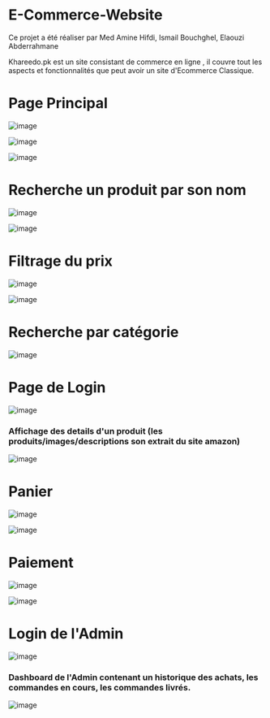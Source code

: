# E-Commerce-Website

Ce projet a été réaliser par Med Amine Hifdi, Ismail Bouchghel, Elaouzi Abderrahmane

Khareedo.pk est un site consistant de commerce en ligne , il couvre tout les aspects et fonctionnalités que peut avoir un site d'Ecommerce Classique. 

# Page Principal

![image](https://user-images.githubusercontent.com/101675260/220187204-35ce2f4c-eae9-44f3-b75e-3c853f5fe50f.png)

![image](https://user-images.githubusercontent.com/101675260/220187615-ea9cefed-ef93-4cc1-9d3f-81795ebedab6.png)

![image](https://user-images.githubusercontent.com/101675260/220188718-1ec85109-0a64-4264-8536-3fa5958d08bb.png)

# Recherche un produit par son nom

![image](https://user-images.githubusercontent.com/101675260/220188873-2d973df3-1e9b-4ab7-af5e-fb8cd547f944.png)

![image](https://user-images.githubusercontent.com/101675260/220188906-f4eb5ecc-ba36-4106-9e2c-2962282b54a8.png)

# Filtrage du prix 

![image](https://user-images.githubusercontent.com/101675260/220188986-a8028d21-a066-4118-bac7-3d6ea28fdae0.png)

![image](https://user-images.githubusercontent.com/101675260/220189125-a52f9bfb-7fc5-41a4-b1de-1356d1c13c45.png)


# Recherche par catégorie

![image](https://user-images.githubusercontent.com/101675260/220189288-e74626bb-eaec-4bbb-9b6e-9110256c409c.png)

# Page de Login 

![image](https://user-images.githubusercontent.com/101675260/220189473-28dd7eb7-a06e-4fb2-8236-ea14920f3326.png)

### Affichage des details d'un produit (les produits/images/descriptions son extrait du site amazon)

![image](https://user-images.githubusercontent.com/101675260/220189741-9c984bb0-b030-4e1d-ad01-8e72ee0be85e.png)

# Panier

![image](https://user-images.githubusercontent.com/101675260/220189893-3178e4b6-b390-4e81-96eb-8642f8bcc5a6.png)

![image](https://user-images.githubusercontent.com/101675260/220189924-f1baf637-2f74-421b-be33-57044ab9ad01.png)

# Paiement 

![image](https://user-images.githubusercontent.com/101675260/220190063-c2c16c41-d39d-46dc-9fdd-b7235c2760d8.png)

![image](https://user-images.githubusercontent.com/101675260/220190130-19685897-f7f3-48cb-9692-5052811ac76a.png)

# Login de l'Admin

![image](https://user-images.githubusercontent.com/101675260/220190205-c15c9336-24cf-4a13-ba5d-484e9796282a.png)

### Dashboard de l'Admin contenant un historique des achats, les commandes en cours, les commandes livrés.

![image](https://user-images.githubusercontent.com/101675260/220191041-145c367f-d2fc-4050-bb65-2115a92303cd.png)

